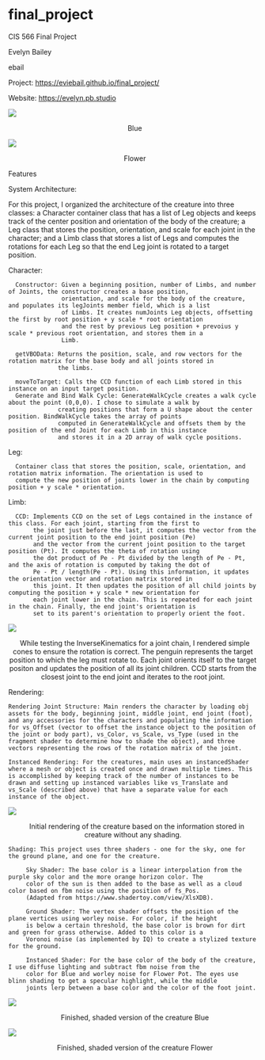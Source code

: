 # final_project
CIS 566 Final Project

Evelyn Bailey

ebail

Project: https://eviebail.github.io/final_project/

Website: https://evelyn.pb.studio

![](renders/title1.png)
<p align="center">
  Blue
</p>

![](renders/title2.png)
<p align="center">
  Flower
</p>

Features

System Architecture:

For this project, I organized the architecture of the creature into three classes: a Character container class that has a list of Leg objects and keeps track of the center position and orientation of the body of the creature; a Leg class that stores the position, orientation, and scale for each joint in the character; and a Limb class that stores a list of Legs and computes the rotations for each Leg so that the end Leg joint is rotated to a target position.

  Character: 
  
      Constructor: Given a beginning position, number of Limbs, and number of Joints, the constructor creates a base position,            
                   orientation, and scale for the body of the creature, and populates its legJoints member field, which is a list 
                   of Limbs. It creates numJoints Leg objects, offsetting the first by root position + y scale * root orientation 
                   and the rest by previous Leg position + prevoius y scale * previous root orientation, and stores them in a 
                   Limb. 
                   
      getVBOData: Returns the position, scale, and row vectors for the rotation matrix for the base body and all joints stored in 
                  the limbs. 
                  
      moveToTarget: Calls the CCD function of each Limb stored in this instance on an input target position.
      Generate and Bind Walk Cycle: GenerateWalkCycle creates a walk cycle about the point (0,0,0). I chose to simulate a walk by 
                  creating positions that form a U shape about the center position. BindWalkCycle takes the array of points       
                  computed in GenerateWalkCycle and offsets them by the position of the end Joint for each Limb in this instance 
                  and stores it in a 2D array of walk cycle positions.
  
  Leg: 
  
      Container class that stores the position, scale, orientation, and rotation matrix information. The orientation is used to 
      compute the new position of joints lower in the chain by computing position + y scale * orientation.
      
  Limb:
  
      CCD: Implements CCD on the set of Legs contained in the instance of this class. For each joint, starting from the first to 
           the joint just before the last, it computes the vector from the current joint position to the end joint position (Pe) 
           and the vector from the current joint position to the target position (Pt). It computes the theta of rotation using 
           the dot product of Pe - Pt divided by the length of Pe - Pt, and the axis of rotation is computed by taking the dot of 
           Pe - Pt / length(Pe - Pt). Using this information, it updates the orientation vector and rotation matrix stored in 
           this joint. It then updates the position of all child joints by computing the position + y scale * new orientation for 
           each joint lower in the chain. This is repeated for each joint in the chain. Finally, the end joint's orientation is 
           set to its parent's orientation to properly orient the foot.
           
![](renders/ik.png)
<p align="center">
  While testing the InverseKinematics for a joint chain, I rendered simple cones to ensure the rotation is correct. The penguin represents the target position to which the leg must rotate to. Each joint orients itself to the target positon and updates the position of all its joint children. CCD starts from the closest joint to the end joint and iterates to the root joint.
</p>
  
  Rendering:

    Rendering Joint Structure: Main renders the character by loading obj assets for the body, beginning joint, middle joint, end joint (foot), and any accessories for the characters and populating the information for vs_Offset (vector to offset the instance object to the position of the joint or body part), vs_Color, vs_Scale, vs_Type (used in the fragment shader to determine how to shade the object), and three vectors representing the rows of the rotation matrix of the joint.
  
    Instanced Rendering: For the creatures, main uses an instancedShader where a mesh or object is created once and drawn multiple times. This is accomplished by keeping track of the number of instances to be drawn and setting up instanced variables like vs_Translate and vs_Scale (described above) that have a separate value for each instance of the object.
    
![](renders/rendering.png)
<p align="center">
      Initial rendering of the creature based on the information stored in creature without any shading.
</p>
  
    Shading: This project uses three shaders - one for the sky, one for the ground plane, and one for the creature.
         
         Sky Shader: The base color is a linear interpolation from the purple sky color and the more orange horizon color. The    
         color of the sun is then added to the base as well as a cloud color based on fbm noise using the position of fs_Pos. 
         (Adapted from https://www.shadertoy.com/view/XlsXDB).
         
         Ground Shader: The vertex shader offsets the position of the plane vertices using worley noise. For color, if the height 
         is below a certain threshold, the base color is brown for dirt and green for grass otherwise. Added to this color is a 
         Voronoi noise (as implemented by IQ) to create a stylized texture for the ground.
         
         Instanced Shader: For the base color of the body of the creature, I use diffuse lighting and subtract fbm noise from the 
         color for Blue and worley noise for Flower Pot. The eyes use blinn shading to get a specular highlight, while the middle 
         joints lerp between a base color and the color of the foot joint.
  

![](renders/shading.png)
<p align="center">
  Finished, shaded version of the creature Blue
</p>

![](renders/shading2.png)
<p align="center">
  Finished, shaded version of the creature Flower
</p>
